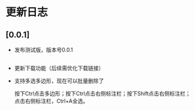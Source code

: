 # 更新日志

## [0.0.1]

* 发布测试版，版本号0.0.1

## 
* 更新下载功能（后续需优化下载链接）
* 支持多选多边形，现在可以批量删除了

    按下Ctrl点击多边形；按下Ctrl点击右侧标注栏；按下Shift点击右侧标注栏；点击右侧标注栏，Ctrl+A全选。